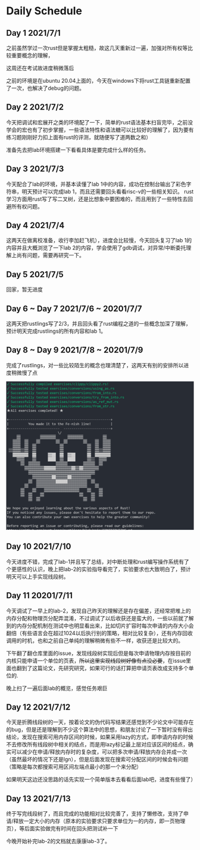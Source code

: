 # Daily Schedule

## Day 1 2021/7/1

之前虽然学过一次rust但是掌握太粗糙，故这几天重新过一遍，加强对所有权等比较重要概念的理解，

这周还在考试故进度稍微落后

之前的环境是在ubuntu 20.04上面的，今天在windows下将rust工具链重新配置了一次，也解决了debug的问题。

## Day 2 2021/7/2

今天把调试和宏展开之类的环境配了一下，简单的rust语法基本扫盲完毕，之前没学会的宏也有了初步掌握，一些语法特性和语法糖可以比较好的理解了，因为要有练习题刚刚好力扣上面有rust的评测，就随便写了道两数之和）

准备先去把lab环境搭建一下看看具体是要完成什么样的任务。

## Day 3 2021/7/3

今天配合了lab的环境，并基本读懂了lab 1中的内容，成功在控制台输出了彩色字符串，明天预计可以完成lab 1，而且还需要回头看看risc-v的一些相关知识。
rust学习方面用rust写了写二叉树，还是比想象中要困难的，而且用到了一些特性去回避所有权问题。

## Day 4 2021/7/4

这两天在做离校准备，收行李加赶飞机），进度会比较慢，今天回头复习了lab 1的内容并且大概浏览了一下lab 2的内容，学会使用了gdb调试，对异常/中断委托理解上尚有问题，需要再研究一下。

## Day 5 2021/7/5

回家，暂无进度

## Day 6 ~ Day 7 2021/7/6 ~ 20201/7/7

这两天把rustlings写了2/3，并且回头看了rust编程之道的一些概念加深了理解，预计明天完成rustlings的所有内容和lab 1。

## Day 8 ~ Day 9 2021/7/8 ~ 20201/7/9

完成了rustlings，对一些比较陌生的概念也理清楚了，这两天有别的安排所以进度稍微慢了点

![](.\image\rustlings.png)

## Day 10 2021/7/10

今天进度不错，完成了lab-1并且写了总结，对中断处理和rust编写操作系统有了个更感性的认识，晚上把lab-2的实验指导看完了，实验要求也大致明白了，预计明天可以上手实现线段树。

## Day 11 20201/7/11

今天调试了一早上的lab-2，发现自己昨天的理解还是存在偏差，还经常把堆上的内存分配和物理页分配弄混淆，不过调试了以后收获还是蛮大的，一些以前就了解到的内存分配机制在测试中也明显看出来，比如切片扩容时每次申请的内存大小会翻倍（有些语言会在超过1024以后执行别的策略，相对比较复杂），还有内存回收调用的时机，也和之前自己单纯的理解稍微有些不一样，收获还是比较大的。

下午翻了翻仓库里面的issue，发现线段树实现后但是每次申请物理内存按目前的内核只能申请一个单位的页表，~~所以这里实现线段树好像有点没必要~~，在issue里面也翻到了这篇论文，先研究研究，如果可行的话打算把申请页表改成支持多个单位的.

晚上扫了一遍后面lab的概览，感觉任务艰巨

## Day 12 2021/7/12

今天是折腾线段树的一天，按着论文的伪代码写结果还感觉到不少论文中可能存在的bug，但是还是理解到不少这个算法中的思想，和朋友讨论了一下暂时没有得出结论，发现在搜索可用内存区间的时候，如果采用lazy的方式，即申请内存的时候不去修改所有线段树中相关的结点，而是用lazy标记最上层对应该区间的结点，确实可以减少在申请/释放内存时的复杂度，可以把多次申请/释放内存合并成一次（虽然最坏的情况下还是lgn），但是后面发现在搜索可分配区间的时候会有问题（策略是每次都搜索可用区间左端点最小的那一个来分配）

如果明天这边还没思路的话先实现一个简单版本去看看后面lab吧，进度有些慢了）

## Day 13 2021/7/13

终于写完线段树了，而且完成的功能相对比较完善了，支持了懒修改，支持了申请/释放一定大小的内存（原本的实验要求只要求单位为一的内存，即一页物理页），等后面实验做完有时间在回头把测试补一下

今晚开始补完lab-2的文档就去康康lab-3了。